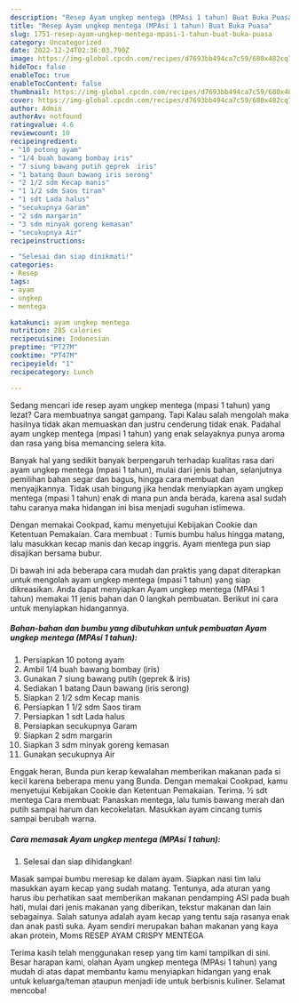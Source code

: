 ```yaml
---
description: "Resep Ayam ungkep mentega (MPAsi 1 tahun) Buat Buka Puasa"
title: "Resep Ayam ungkep mentega (MPAsi 1 tahun) Buat Buka Puasa"
slug: 1751-resep-ayam-ungkep-mentega-mpasi-1-tahun-buat-buka-puasa
category: Uncategorized
date: 2022-12-24T02:36:03.790Z
image: https://img-global.cpcdn.com/recipes/d7693bb494ca7c59/680x482cq70/ayam-ungkep-mentega-mpasi-1-tahun-foto-resep-utama.jpg
hideToc: false
enableToc: true
enableTocContent: false
thumbnail: https://img-global.cpcdn.com/recipes/d7693bb494ca7c59/680x482cq70/ayam-ungkep-mentega-mpasi-1-tahun-foto-resep-utama.jpg
cover: https://img-global.cpcdn.com/recipes/d7693bb494ca7c59/680x482cq70/ayam-ungkep-mentega-mpasi-1-tahun-foto-resep-utama.jpg
author: Admin
authorAv: notfound
ratingvalue: 4.6
reviewcount: 10
recipeingredient:
- "10 potong ayam"
- "1/4 buah bawang bombay iris"
- "7 siung bawang putih geprek  iris"
- "1 batang Daun bawang iris serong"
- "2 1/2 sdm Kecap manis"
- "1 1/2 sdm Saos tiram"
- "1 sdt Lada halus"
- "secukupnya Garam"
- "2 sdm margarin"
- "3 sdm minyak goreng kemasan"
- "secukupnya Air"
recipeinstructions:

- "Selesai dan siap dinikmati!"
categories:
- Resep
tags:
- ayam
- ungkep
- mentega

katakunci: ayam ungkep mentega 
nutrition: 285 calories
recipecuisine: Indonesian
preptime: "PT27M"
cooktime: "PT47M"
recipeyield: "1"
recipecategory: Lunch

---
```



Sedang mencari ide resep ayam ungkep mentega (mpasi 1 tahun) yang lezat? Cara membuatnya sangat gampang. Tapi Kalau salah mengolah maka hasilnya tidak akan memuaskan dan justru cenderung tidak enak. Padahal ayam ungkep mentega (mpasi 1 tahun) yang enak selayaknya punya aroma dan rasa yang bisa memancing selera kita.


Banyak hal yang sedikit banyak berpengaruh terhadap kualitas rasa dari ayam ungkep mentega (mpasi 1 tahun), mulai dari jenis bahan, selanjutnya pemilihan bahan segar dan bagus, hingga cara membuat dan menyajikannya. Tidak usah bingung jika hendak menyiapkan ayam ungkep mentega (mpasi 1 tahun) enak di mana pun anda berada, karena asal sudah tahu caranya maka hidangan ini bisa menjadi suguhan istimewa.

Dengan memakai Cookpad, kamu menyetujui Kebijakan Cookie dan Ketentuan Pemakaian. Cara membuat : Tumis bumbu halus hingga matang, lalu masukkan kecap manis dan kecap inggris. Ayam mentega pun siap disajikan bersama bubur.


Di bawah ini ada beberapa cara mudah dan praktis yang dapat diterapkan untuk mengolah ayam ungkep mentega (mpasi 1 tahun) yang siap dikreasikan. Anda dapat menyiapkan Ayam ungkep mentega (MPAsi 1 tahun) memakai 11 jenis bahan dan 0 langkah pembuatan. Berikut ini cara untuk menyiapkan hidangannya.

<!--inarticleads1-->

##### Bahan-bahan dan bumbu yang dibutuhkan untuk pembuatan Ayam ungkep mentega (MPAsi 1 tahun):

1. Persiapkan 10 potong ayam
1. Ambil 1/4 buah bawang bombay (iris)
1. Gunakan 7 siung bawang putih (geprek &amp; iris)
1. Sediakan 1 batang Daun bawang (iris serong)
1. Siapkan 2 1/2 sdm Kecap manis
1. Persiapkan 1 1/2 sdm Saos tiram
1. Persiapkan 1 sdt Lada halus
1. Persiapkan secukupnya Garam
1. Siapkan 2 sdm margarin
1. Siapkan 3 sdm minyak goreng kemasan
1. Gunakan secukupnya Air


Enggak heran, Bunda pun kerap kewalahan memberikan makanan pada si kecil karena beberapa menu yang Bunda. Dengan memakai Cookpad, kamu menyetujui Kebijakan Cookie dan Ketentuan Pemakaian. Terima. ½ sdt mentega Cara membuat: Panaskan mentega, lalu tumis bawang merah dan putih sampai harum dan kecokelatan. Masukkan ayam cincang tumis sampai berubah warna. 

<!--inarticleads2-->

##### Cara memasak Ayam ungkep mentega (MPAsi 1 tahun):


1. Selesai dan siap dihidangkan!

Masak sampai bumbu meresap ke dalam ayam. Siapkan nasi tim lalu masukkan ayam kecap yang sudah matang. Tentunya, ada aturan yang harus ibu perhatikan saat memberikan makanan pendamping ASI pada buah hati, mulai dari jenis makanan yang diberikan, tekstur makanan dan lain sebagainya. Salah satunya adalah ayam kecap yang tentu saja rasanya enak dan anak pasti suka. Ayam sendiri merupakan bahan makanan yang kaya akan protein, Moms RESEP AYAM CRISPY MENTEGA 

Terima kasih telah menggunakan resep yang tim kami tampilkan di sini. Besar harapan kami, olahan Ayam ungkep mentega (MPAsi 1 tahun) yang mudah di atas dapat membantu kamu menyiapkan hidangan yang enak untuk keluarga/teman ataupun menjadi ide untuk berbisnis kuliner. Selamat mencoba!
